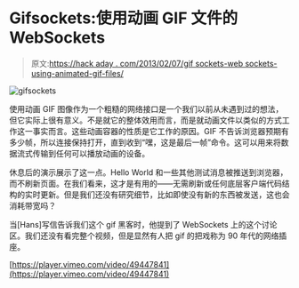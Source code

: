 # Gifsockets:使用动画 GIF 文件的 WebSockets

> 原文:[https://hack aday . com/2013/02/07/gif sockets-web sockets-using-animated-gif-files/](https://hackaday.com/2013/02/07/gifsockets-websockets-using-animated-gif-files/)

![gifsockets](../Images/453c7e0ae91398412bcbdbafc9f6bda8.png)

使用动画 GIF 图像作为一个粗糙的网络接口是一个我们以前从未遇到过的想法，但它实际上很有意义。不是就它的整体效用而言，而是就动画文件以类似的方式工作这一事实而言。这些动画容器的性质是它工作的原因。GIF 不告诉浏览器预期有多少帧，所以连接保持打开，直到收到“嘿，这是最后一帧”命令。这可以用来将数据流式传输到任何可以播放动画的设备。

休息后的演示展示了这一点。Hello World 和一些其他测试消息被推送到浏览器，而不刷新页面。在我们看来，这才是有用的——无需刷新或任何底层客户端代码结构的实时更新。但是我们还没有研究细节，比如即使没有新的东西被发送，这也会消耗带宽吗？

当[Hans]写信告诉我们这个 gif 黑客时，他提到了 WebSockets 上的这个讨论区。我们还没有看完整个视频，但是显然有人把 gif 的把戏称为 90 年代的网络插座。

[https://player.vimeo.com/video/49447841](https://player.vimeo.com/video/49447841)